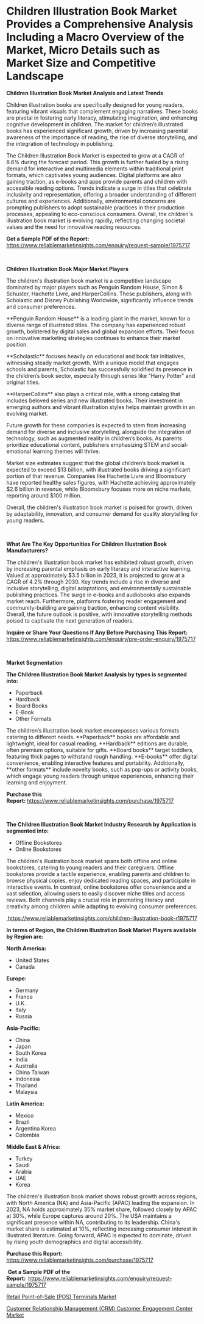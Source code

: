 <p><h1>Children Illustration Book Market Provides a Comprehensive Analysis Including a Macro Overview of the Market, Micro Details such as Market Size and Competitive Landscape</h1></p><p><strong>Children Illustration Book Market Analysis and Latest Trends</strong></p>
<p><p>Children illustration books are specifically designed for young readers, featuring vibrant visuals that complement engaging narratives. These books are pivotal in fostering early literacy, stimulating imagination, and enhancing cognitive development in children. The market for children’s illustrated books has experienced significant growth, driven by increasing parental awareness of the importance of reading, the rise of diverse storytelling, and the integration of technology in publishing.</p><p>The Children Illustration Book Market is expected to grow at a CAGR of 8.6% during the forecast period. This growth is further fueled by a rising demand for interactive and multimedia elements within traditional print formats, which captivates young audiences. Digital platforms are also gaining traction, as e-books and apps provide parents and children with accessible reading options. Trends indicate a surge in titles that celebrate inclusivity and representation, offering a broader understanding of different cultures and experiences. Additionally, environmental concerns are prompting publishers to adopt sustainable practices in their production processes, appealing to eco-conscious consumers. Overall, the children's illustration book market is evolving rapidly, reflecting changing societal values and the need for innovative reading resources.</p></p>
<p><strong>Get a Sample PDF of the Report:&nbsp;</strong> <a href="https://www.reliablemarketinsights.com/enquiry/request-sample/1975717?utm_campaign=2013&utm_medium=2&utm_source=Github&utm_content=ia&utm_term=11032025&utm_id=children-illustration-book">https://www.reliablemarketinsights.com/enquiry/request-sample/1975717</a></p>
<p>&nbsp;</p>
<p><strong>Children Illustration Book Major Market Players</strong></p>
<p><p>The children's illustration book market is a competitive landscape dominated by major players such as Penguin Random House, Simon & Schuster, Hachette Livre, and HarperCollins. These publishers, along with Scholastic and Disney Publishing Worldwide, significantly influence trends and consumer preferences.</p><p>**Penguin Random House** is a leading giant in the market, known for a diverse range of illustrated titles. The company has experienced robust growth, bolstered by digital sales and global expansion efforts. Their focus on innovative marketing strategies continues to enhance their market position.</p><p>**Scholastic** focuses heavily on educational and book fair initiatives, witnessing steady market growth. With a unique model that engages schools and parents, Scholastic has successfully solidified its presence in the children’s book sector, especially through series like "Harry Potter" and original titles.</p><p>**HarperCollins** also plays a critical role, with a strong catalog that includes beloved series and new illustrated books. Their investment in emerging authors and vibrant illustration styles helps maintain growth in an evolving market.</p><p>Future growth for these companies is expected to stem from increasing demand for diverse and inclusive storytelling, alongside the integration of technology, such as augmented reality in children’s books. As parents prioritize educational content, publishers emphasizing STEM and social-emotional learning themes will thrive.</p><p>Market size estimates suggest that the global children’s book market is expected to exceed $13 billion, with illustrated books driving a significant portion of that revenue. Companies like Hachette Livre and Bloomsbury have reported healthy sales figures, with Hachette achieving approximately $2.6 billion in revenue, while Bloomsbury focuses more on niche markets, reporting around $100 million.</p><p>Overall, the children's illustration book market is poised for growth, driven by adaptability, innovation, and consumer demand for quality storytelling for young readers.</p></p>
<p>&nbsp;</p>
<p><strong>What Are The Key Opportunities For Children Illustration Book Manufacturers?</strong></p>
<p><p>The children's illustration book market has exhibited robust growth, driven by increasing parental emphasis on early literacy and interactive learning. Valued at approximately $3.5 billion in 2023, it is projected to grow at a CAGR of 4.2% through 2030. Key trends include a rise in diverse and inclusive storytelling, digital adaptations, and environmentally sustainable publishing practices. The surge in e-books and audiobooks also expands market reach. Furthermore, platforms fostering reader engagement and community-building are gaining traction, enhancing content visibility. Overall, the future outlook is positive, with innovative storytelling methods poised to captivate the next generation of readers.</p></p>
<p><strong>Inquire or Share Your Questions If Any Before Purchasing This Report:</strong> <a href="https://www.reliablemarketinsights.com/enquiry/pre-order-enquiry/1975717?utm_campaign=2013&utm_medium=2&utm_source=Github&utm_content=ia&utm_term=11032025&utm_id=children-illustration-book">https://www.reliablemarketinsights.com/enquiry/pre-order-enquiry/1975717</a></p>
<p>&nbsp;</p>
<p><strong>Market Segmentation</strong></p>
<p><strong>The Children Illustration Book Market Analysis by types is segmented into:</strong></p>
<p><ul><li>Paperback</li><li>Hardback</li><li>Board Books</li><li>E-Book</li><li>Other Formats</li></ul></p>
<p><p>The children’s illustration book market encompasses various formats catering to different needs. **Paperback** books are affordable and lightweight, ideal for casual reading. **Hardback** editions are durable, often premium options, suitable for gifts. **Board books** target toddlers, featuring thick pages to withstand rough handling. **E-books** offer digital convenience, enabling interactive features and portability. Additionally, **other formats** include novelty books, such as pop-ups or activity books, which engage young readers through unique experiences, enhancing their learning and enjoyment.</p></p>
<p><strong>Purchase this Report:&nbsp;</strong><a href="https://www.reliablemarketinsights.com/purchase/1975717?utm_campaign=2013&utm_medium=2&utm_source=Github&utm_content=ia&utm_term=11032025&utm_id=children-illustration-book">https://www.reliablemarketinsights.com/purchase/1975717</a></p>
<p>&nbsp;</p>
<p><strong>The Children Illustration Book Market Industry Research by Application is segmented into:</strong></p>
<p><ul><li>Offline Bookstores</li><li>Online Bookstores</li></ul></p>
<p><p>The children's illustration book market spans both offline and online bookstores, catering to young readers and their caregivers. Offline bookstores provide a tactile experience, enabling parents and children to browse physical copies, enjoy dedicated reading spaces, and participate in interactive events. In contrast, online bookstores offer convenience and a vast selection, allowing users to easily discover niche titles and access reviews. Both channels play a crucial role in promoting literacy and creativity among children while adapting to evolving consumer preferences.</p></p>
<p><a href="https://www.reliablemarketinsights.com/children-illustration-book-r1975717?utm_campaign=2013&utm_medium=2&utm_source=Github&utm_content=ia&utm_term=11032025&utm_id=children-illustration-book">&nbsp;https://www.reliablemarketinsights.com/children-illustration-book-r1975717</a></p>
<p><strong>In terms of Region, the Children Illustration Book Market Players available by Region are:</strong></p>
<p>
    <p> <strong> North America: </strong>
        <ul>
            <li>United States</li>
            <li>Canada</li>
        </ul>
        </p> 
    <p> <strong> Europe: </strong>
        <ul>
            <li>Germany</li>
            <li>France</li>
            <li>U.K.</li>
            <li>Italy</li>
            <li>Russia</li>
        </ul>
        </p> 
    <p> <strong> Asia-Pacific: </strong>
        <ul>
            <li>China</li>
            <li>Japan</li>
            <li>South Korea</li>
            <li>India</li>
            <li>Australia</li>
            <li>China Taiwan</li>
            <li>Indonesia</li>
            <li>Thailand</li>
            <li>Malaysia</li>
        </ul>
        </p> 
    <p> <strong> Latin America: </strong>
        <ul>
            <li>Mexico</li>
            <li>Brazil</li>
            <li>Argentina Korea</li>
            <li>Colombia</li>
        </ul>
        </p> 
    <p> <strong> Middle East & Africa: </strong>
        <ul>
            <li>Turkey</li>
            <li>Saudi</li>
            <li>Arabia</li>
            <li>UAE</li>
            <li>Korea</li>
        </ul>
    </p>
    </p>
<p><p>The children's illustration book market shows robust growth across regions, with North America (NA) and Asia-Pacific (APAC) leading the expansion. In 2023, NA holds approximately 35% market share, followed closely by APAC at 30%, while Europe captures around 20%. The USA maintains a significant presence within NA, contributing to its leadership. China's market share is estimated at 10%, reflecting increasing consumer interest in illustrated literature. Going forward, APAC is expected to dominate, driven by rising youth demographics and digital accessibility.</p></p>
<p><strong>Purchase this Report: </strong><a href="https://www.reliablemarketinsights.com/purchase/1975717?utm_campaign=2013&utm_medium=2&utm_source=Github&utm_content=ia&utm_term=11032025&utm_id=children-illustration-book">https://www.reliablemarketinsights.com/purchase/1975717</a></p>
<p>&nbsp;<strong>Get a Sample PDF of the Report:&nbsp;&nbsp;</strong><a href="https://www.reliablemarketinsights.com/enquiry/request-sample/1975717?utm_campaign=2013&utm_medium=2&utm_source=Github&utm_content=ia&utm_term=11032025&utm_id=children-illustration-book">https://www.reliablemarketinsights.com/enquiry/request-sample/1975717</a></p>
<p><strong></strong></p>
<p><p><a href="https://github.com/sefathlehki/Market-Research-Report-List-1/blob/main/retail-point-of-sale-pos-terminals-market.md?utm_campaign=2013&utm_medium=2&utm_source=Github&utm_content=ia&utm_term=11032025&utm_id=children-illustration-book">Retail Point-of-Sale (POS) Terminals Market</a></p><p><a href="https://github.com/rianttegang/Market-Research-Report-List-1/blob/main/customer-relationship-management-crm-customer-engagement-center-market.md?utm_campaign=2013&utm_medium=2&utm_source=Github&utm_content=ia&utm_term=11032025&utm_id=children-illustration-book">Customer Relationship Management (CRM) Customer Engagement Center Market</a></p></p>